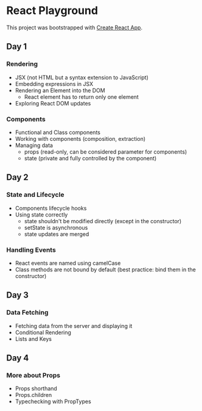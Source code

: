 # React Playground

This project was bootstrapped with [Create React App](https://github.com/facebookincubator/create-react-app).

## Day 1

### Rendering
* JSX (not HTML but a syntax extension to JavaScript)
* Embedding expressions in JSX
* Rendering an Element into the DOM
  * React element has to return only one element
* Exploring React DOM updates

### Components
* Functional and Class components 
* Working with components (composition, extraction)
* Managing data
  * props (read-only, can be considered parameter for components)
  * state (private and fully controlled by the component)

## Day 2

### State and Lifecycle
* Components lifecycle hooks
* Using state correctly
  * state shouldn't be modified directly (except in the constructor)
  * setState is asynchronous
  * state updates are merged

### Handling Events
* React events are named using camelCase
* Class methods are not bound by default (best practice: bind them in the constructor)

## Day 3

### Data Fetching
* Fetching data from the server and displaying it
* Conditional Rendering
* Lists and Keys

## Day 4

### More about Props
* Props shorthand
* Props.children
* Typechecking with PropTypes
